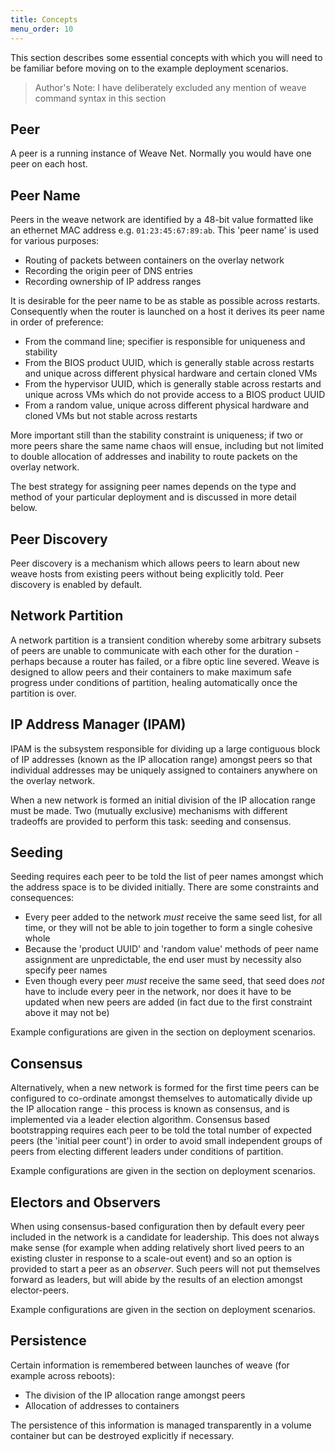 ```yaml
---
title: Concepts
menu_order: 10
---
```

This section describes some essential concepts with which you will
need to be familiar before moving on to the example deployment
scenarios.

> Author's Note: I have deliberately excluded any mention of
> weave command syntax in this section

## Peer

A peer is a running instance of Weave Net. Normally you would have one
peer on each host.

## Peer Name

Peers in the weave network are identified by a 48-bit value formatted
like an ethernet MAC address e.g. `01:23:45:67:89:ab`. This 'peer
name' is used for various purposes:

* Routing of packets between containers on the overlay network
* Recording the origin peer of DNS entries
* Recording ownership of IP address ranges

It is desirable for the peer name to be as stable as possible across
restarts. Consequently when the router is launched on a host it
derives its peer name in order of preference:

* From the command line; specifier is responsible for uniqueness and
  stability
* From the BIOS product UUID, which is generally stable across restarts
  and unique across different physical hardware and certain cloned VMs
* From the hypervisor UUID, which is generally stable across restarts
  and unique across VMs which do not provide access to a BIOS product
  UUID
* From a random value, unique across different physical hardware and
  cloned VMs but not stable across restarts

More important still than the stability constraint is uniqueness; if
two or more peers share the same name chaos will ensue, including but
not limited to double allocation of addresses and inability to route
packets on the overlay network.

The best strategy for assigning peer names depends on the type and
method of your particular deployment and is discussed in more detail
below.

## Peer Discovery

Peer discovery is a mechanism which allows peers to learn about new
weave hosts from existing peers without being explicitly told. Peer
discovery is enabled by default.

## Network Partition

A network partition is a transient condition whereby some arbitrary
subsets of peers are unable to communicate with each other for the
duration - perhaps because a router has failed, or a fibre optic line
severed. Weave is designed to allow peers and their containers to make
maximum safe progress under conditions of partition, healing
automatically once the partition is over.

## IP Address Manager (IPAM)

IPAM is the subsystem responsible for dividing up a large contiguous
block of IP addresses (known as the IP allocation range) amongst peers
so that individual addresses may be uniquely assigned to containers
anywhere on the overlay network.

When a new network is formed an initial division of the IP allocation
range must be made. Two (mutually exclusive) mechanisms with different
tradeoffs are provided to perform this task: seeding and consensus.

## Seeding

Seeding requires each peer to be told the list of peer names amongst
which the address space is to be divided initially. There are some
constraints and consequences:

* Every peer added to the network _must_ receive the same seed list,
  for all time, or they will not be able to join together to form a
  single cohesive whole
* Because the 'product UUID' and 'random value' methods of peer name
  assignment are unpredictable, the end user must by necessity also
  specify peer names
* Even though every peer _must_ receive the same seed, that seed does
  _not_ have to include every peer in the network, nor does it have to
  be updated when new peers are added (in fact due to the first
  constraint above it may not be)

Example configurations are given in the section on deployment
scenarios.

## Consensus

Alternatively, when a new network is formed for the first time peers
can be configured to co-ordinate amongst themselves to automatically
divide up the IP allocation range - this process is known as
consensus, and is implemented via a leader election algorithm.
Consensus based bootstrapping requires each peer to be told the total
number of expected peers (the 'initial peer count') in order to avoid
small independent groups of peers from electing different leaders
under conditions of partition.

Example configurations are given in the section on deployment
scenarios.

## Electors and Observers

When using consensus-based configuration then by default every peer
included in the network is a candidate for leadership. This does not
always make sense (for example when adding relatively short lived
peers to an existing cluster in response to a scale-out event) and so
an option is provided to start a peer as an _observer_. Such peers
will not put themselves forward as leaders, but will abide by the
results of an election amongst elector-peers.

Example configurations are given in the section on deployment
scenarios.

## Persistence

Certain information is remembered between launches of weave (for
example across reboots):

* The division of the IP allocation range amongst peers
* Allocation of addresses to containers

The persistence of this information is managed transparently in a
volume container but can be destroyed explicitly if necessary.
